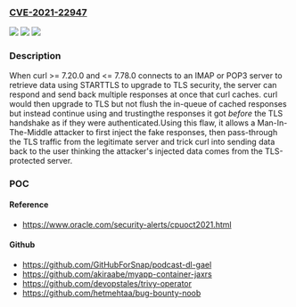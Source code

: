 ### [CVE-2021-22947](https://cve.mitre.org/cgi-bin/cvename.cgi?name=CVE-2021-22947)
![](https://img.shields.io/static/v1?label=Product&message=https%3A%2F%2Fgithub.com%2Fcurl%2Fcurl&color=blue)
![](https://img.shields.io/static/v1?label=Version&message=n%2Fa&color=blue)
![](https://img.shields.io/static/v1?label=Vulnerability&message=Cryptographic%20Issues%20-%20Generic%20(CWE-310)&color=brighgreen)

### Description

When curl >= 7.20.0 and <= 7.78.0 connects to an IMAP or POP3 server to retrieve data using STARTTLS to upgrade to TLS security, the server can respond and send back multiple responses at once that curl caches. curl would then upgrade to TLS but not flush the in-queue of cached responses but instead continue using and trustingthe responses it got *before* the TLS handshake as if they were authenticated.Using this flaw, it allows a Man-In-The-Middle attacker to first inject the fake responses, then pass-through the TLS traffic from the legitimate server and trick curl into sending data back to the user thinking the attacker's injected data comes from the TLS-protected server.

### POC

#### Reference
- https://www.oracle.com/security-alerts/cpuoct2021.html

#### Github
- https://github.com/GitHubForSnap/podcast-dl-gael
- https://github.com/akiraabe/myapp-container-jaxrs
- https://github.com/devopstales/trivy-operator
- https://github.com/hetmehtaa/bug-bounty-noob

